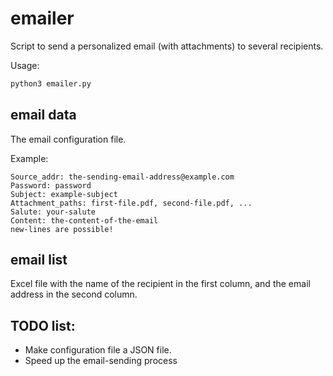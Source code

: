# emailer

Script to send a personalized email (with attachments) to several recipients.

Usage:
```bash
python3 emailer.py
```

## email data
The email configuration file.

Example:
```text
Source_addr: the-sending-email-address@example.com
Password: password
Subject: example-subject
Attachment_paths: first-file.pdf, second-file.pdf, ...
Salute: your-salute
Content: the-content-of-the-email
new-lines are possible!
```

## email list
Excel file with the name of the recipient in the first column, and the email address in the second column.

## TODO list:

* Make configuration file a JSON file.
* Speed up the email-sending process
